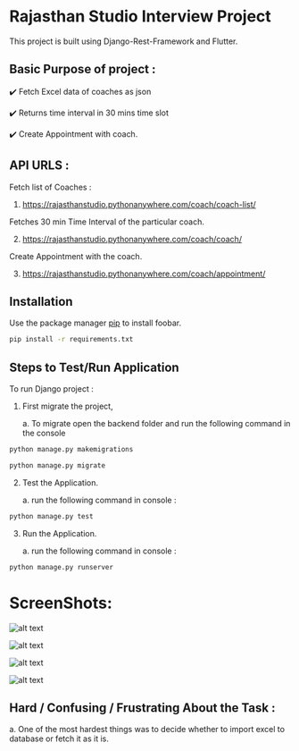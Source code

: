 # Rajasthan Studio Interview Project

This project is built using Django-Rest-Framework and Flutter.


## Basic Purpose of project :
     


   :heavy_check_mark: Fetch Excel data of coaches as json
   

   :heavy_check_mark: Returns time interval in 30 mins time slot
   
   :heavy_check_mark: Create Appointment with coach.

## API URLS : 
   Fetch list of Coaches :
   1. https://rajasthanstudio.pythonanywhere.com/coach/coach-list/
   
   Fetches 30 min Time Interval of the particular coach. 

   2. https://rajasthanstudio.pythonanywhere.com/coach/coach/
  
   Create Appointment with the coach.

   3. https://rajasthanstudio.pythonanywhere.com/coach/appointment/

## Installation

Use the package manager [pip](https://pip.pypa.io/en/stable/) to install foobar.

```bash
pip install -r requirements.txt
```

## Steps to Test/Run Application
To run Django project :

1. First migrate the project, 
   
    a. To migrate open the backend folder and run the following command in the console
```bash
python manage.py makemigrations
```
```bash
python manage.py migrate
```

 2. Test the Application.
     
    a. run the following command in console :
```bash
python manage.py test
```
 3. Run the Application.
   
    a. run the following command in console :
```bash
python manage.py runserver
```

#   ScreenShots:


![alt text](https://rajasthanstudio.pythonanywhere.com/media/1.jpg)


![alt text](https://rajasthanstudio.pythonanywhere.com/media/2.jpg)


![alt text](https://rajasthanstudio.pythonanywhere.com/media/3.jpg)


![alt text](https://rajasthanstudio.pythonanywhere.com/media/4.jpg)

## Hard /  Confusing / Frustrating About the Task :
   a. One of the most hardest things was to decide whether to import excel to database or fetch it as it is.

